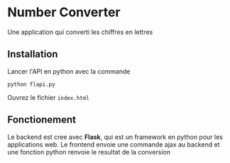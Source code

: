 # Number Converter 

Une application qui converti les chiffres en lettres 

## Installation 
Lancer l'API en python avec la commande
```
python flapi.py
```
Ouvrez le fichier ```index.html```

## Fonctionement 
Le backend est cree avec **Flask**, qui est un framework en python pour les applications web. Le frontend envoie une commande ajax au backend et une fonction python renvoie le resultat de la conversion